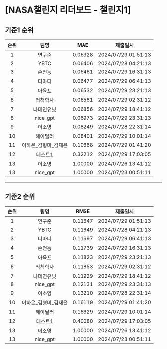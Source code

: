 # [NASA챌린지 리더보드 - 챌린지1]
## 기준1 순위
| 순위 | 팀명 | MAE | 제출일시 |
|:----:|:----:|:-----:|:----:|
| 1 | 연구준 | 0.06328 | 2024/07/29 01:51:13 |
| 2 | YBTC | 0.06406 | 2024/07/28 04:21:13 |
| 3 | 손전등 | 0.06461 | 2024/07/29 16:31:13 |
| 4 | 디마디 | 0.06477 | 2024/07/29 06:41:13 |
| 5 | 아육프 | 0.06532 | 2024/07/29 23:21:13 |
| 6 | 척척학사 | 0.06561 | 2024/07/29 02:31:12 |
| 7 | 나데연유닛 | 0.06856 | 2024/07/29 18:41:12 |
| 8 | nice_gpt | 0.06973 | 2024/07/29 23:31:13 |
| 9 | 이소영 | 0.08249 | 2024/07/28 22:31:14 |
| 10 | 헤이딜러 | 0.08401 | 2024/07/29 10:01:14 |
| 11 | 이하은_김형미_김재윤 | 0.10668 | 2024/07/29 01:41:20 |
| 12 | 테스트1 | 0.32212 | 2024/07/29 17:03:05 |
| 13 | 이소영 | 1.00000 | 2024/07/26 13:41:12 |
| 13 | nice_gpt | 1.00000 | 2024/07/23 00:51:11 |
___
## 기준2 순위
| 순위 | 팀명 | RMSE | 제출일시 |
|:----:|:----:|:-----:|:----:|
| 1 | 연구준 | 0.11647 | 2024/07/29 01:51:13 |
| 2 | YBTC | 0.11649 | 2024/07/28 04:21:13 |
| 3 | 디마디 | 0.11697 | 2024/07/29 06:41:13 |
| 4 | 손전등 | 0.11739 | 2024/07/29 16:31:13 |
| 5 | 아육프 | 0.11823 | 2024/07/29 23:21:13 |
| 6 | 척척학사 | 0.11853 | 2024/07/29 02:31:12 |
| 7 | 나데연유닛 | 0.11929 | 2024/07/29 18:41:12 |
| 8 | nice_gpt | 0.12131 | 2024/07/29 23:31:13 |
| 9 | 이소영 | 0.13210 | 2024/07/28 22:31:14 |
| 10 | 이하은_김형미_김재윤 | 0.16119 | 2024/07/29 01:41:20 |
| 11 | 헤이딜러 | 0.16629 | 2024/07/29 10:01:14 |
| 12 | 테스트1 | 0.40080 | 2024/07/29 17:03:05 |
| 13 | 이소영 | 1.00000 | 2024/07/26 13:41:12 |
| 13 | nice_gpt | 1.00000 | 2024/07/23 00:51:11 |
